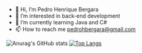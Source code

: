 - 👋 Hi, I’m Pedro Henrique Bergara
- 👀 I’m interested in back-end development 
- 🌱 I’m currently learning Java and C#
- 📫 How to reach me pedrohbergara@gmail.com


![Anurag's GitHub stats](https://github-readme-stats.vercel.app/api?username=PedroHbergara&show_icons=true&theme=radical)
[![Top Langs](https://github-readme-stats.vercel.app/api/top-langs/?username=PedroHbergara&layout=donut-vertical&icons=true&theme=radical)](https://github.com/PedroHbergara/github-readme-stats)
